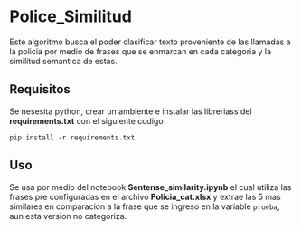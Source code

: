 # Police_Similitud
Este algoritmo busca el poder clasificar texto proveniente de las llamadas a la policia por medio de frases que se enmarcan en cada categoria y la similitud semantica de estas.

## Requisitos
Se nesesita python, crear un ambiente e instalar las libreriass del **requirements.txt** con el siguiente codigo

`pip install -r requirements.txt`

## Uso
Se usa por medio del notebook **Sentense_similarity.ipynb** el cual utiliza las frases pre configuradas en el archivo **Policia_cat.xlsx** y extrae las 5 mas similares en comparacion a la frase que se ingreso en la variable `prueba`, aun esta version no categoriza.